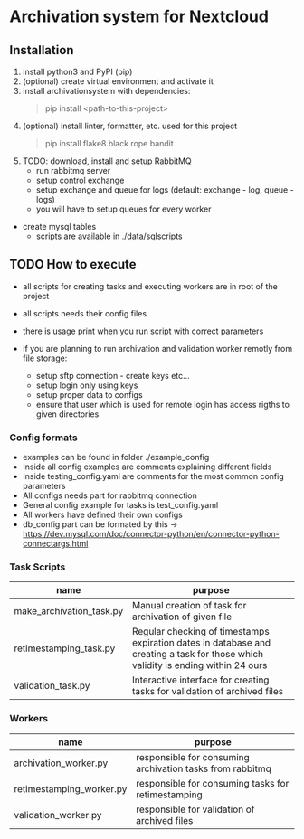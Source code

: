 [comment]: #
# Archivation system for Nextcloud

## Installation
1. install python3 and PyPI (pip)
1. (optional) create virtual environment and activate it
1. install archivationsystem with dependencies:
    > pip install \<path-to-this-project\>
1. (optional) install linter, formatter, etc. used for this project
    > pip install flake8 black rope bandit
1. TODO: download, install and setup RabbitMQ
	* run rabbitmq server
	* setup control exchange
	* setup exchange and queue for logs (default: exchange - log, queue - logs)
	* you will have to setup queues for every worker
* create mysql tables
    * scripts are available in ./data/sqlscripts

  

## TODO How to execute

* all scripts for creating tasks and executing workers are in root of the project
* all scripts needs their config files
* there is usage print when you run script with correct parameters


* if you are planning to run archivation and validation worker remotly from file storage:
    * setup sftp connection - create keys etc...
    * setup login only using keys
    * setup proper data to configs
    * ensure that user which is used for remote login has access rigths to given directories

### Config formats
* examples can be found in folder ./example_config
* Inside all config examples are comments explaining different fields
* Inside testing_config.yaml are comments for the most common config parameters
* All configs needs part for rabbitmq connection
* General config example for tasks is test_config.yaml
* All workers have defined their own configs
* db_config part can be formated by this -> https://dev.mysql.com/doc/connector-python/en/connector-python-connectargs.html

### Task Scripts

| name                   | purpose                                                                                                                           |
| ---------------------- | --------------------------------------------------------------------------------------------------------------------------------- |
| make_archivation_task.py    | Manual creation of task for archivation of given file                                                                             |
| retimestamping_task.py | Regular checking of timestamps expiration dates in database and creating a task for those which validity is ending within 24 ours |
| validation_task.py     | Interactive interface for creating tasks for validation of archived files                                                         |



### Workers

| name                     | purpose                                                   |
| ------------------------ | --------------------------------------------------------- |
| archivation_worker.py    | responsible for consuming archivation tasks from rabbitmq |
| retimestamping_worker.py | responsible for consuming tasks for retimestamping        |
| validation_worker.py     | responsible for validation of archived files              |

